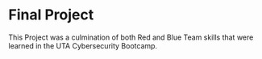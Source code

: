# Final Project

This Project was a culmination of both Red and Blue Team skills that were learned in the UTA Cybersecurity Bootcamp.
